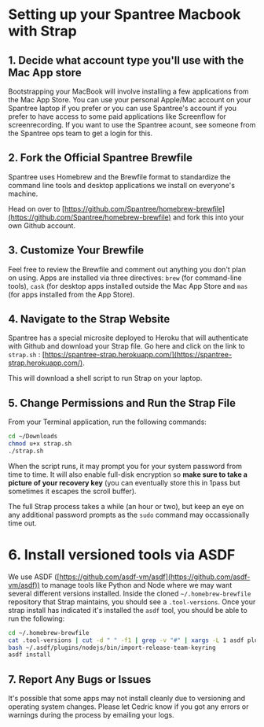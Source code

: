 # Setting up your Spantree Macbook with Strap

## 1. Decide what account type you'll use with the Mac App store 

Bootstrapping your MacBook will involve installing a few applications from the Mac App Store. You can use your personal Apple/Mac account on your Spantree laptop if you prefer or you can use Spantree's account if you prefer to have access to some paid applications like Screenflow for screenrecording. If you want to use the Spantree acount, see someone from the Spantree ops team to get a login for this.

## 2. Fork the Official Spantree Brewfile

Spantree uses Homebrew and the Brewfile format to standardize the command line tools and desktop applications we install on everyone's machine.

Head on over to [https://github.com/Spantree/homebrew-brewfile](https://github.com/Spantree/homebrew-brewfile) and fork this into your own Github account.

## 3. Customize Your Brewfile

Feel free to review the Brewfile and comment out anything you don't plan on using. Apps are installed via three directives: `brew` (for command-line tools), `cask` (for desktop apps installed outside the Mac App Store and `mas` (for apps installed from the App Store).

## 4. Navigate to the Strap Website

Spantree has a special microsite deployed to Heroku that will authenticate with Github and download your Strap file. Go here and click on the link to `strap.sh` : [https://spantree-strap.herokuapp.com/](https://spantree-strap.herokuapp.com/).

This will download a shell script to run Strap on your laptop.

## 5. Change Permissions and Run the Strap File

From your Terminal application, run the following commands:

```bash
cd ~/Downloads
chmod u+x strap.sh
./strap.sh
```

When the script runs, it may prompt you for your system password from time to time. It will also enable full-disk encryption so **make sure to take a picture of your recovery key** (you can eventually store this in 1pass but sometimes it escapes the scroll buffer).

The full Strap process takes a while (an hour or two), but keep an eye on any additional password prompts as the `sudo` command may occassionally time out.

# 6. Install versioned tools via ASDF

We use ASDF ([https://github.com/asdf-vm/asdf](https://github.com/asdf-vm/asdf)) to manage tools like Python and Node where we may want several different versions installed. Inside the cloned `~/.homebrew-brewfile` repository that Strap maintains, you should see a `.tool-versions`. Once your strap install has indicated it's installed the `asdf` tool, you should be able to run the following:

```bash
cd ~/.homebrew-brewfile
cat .tool-versions | cut -d " " -f1 | grep -v "#" | xargs -L 1 asdf plugin-add
bash ~/.asdf/plugins/nodejs/bin/import-release-team-keyring
asdf install
```

## 7. Report Any Bugs or Issues

It's possible that some apps may not install cleanly due to versioning and operating system changes. Please let Cedric know if you got any errors or warnings during the process by emailing your logs.
